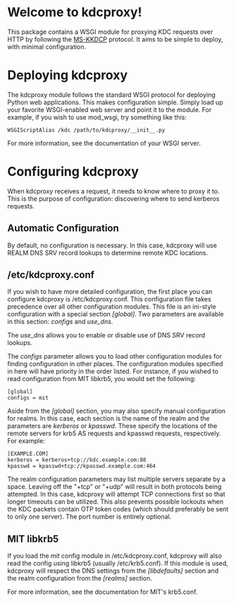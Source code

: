 Welcome to kdcproxy!
=====================

This package contains a WSGI module for proxying KDC requests over HTTP by
following the [MS-KKDCP] protocol. It aims to be simple to deploy, with
minimal configuration.

Deploying kdcproxy
==================

The kdcproxy module follows the standard WSGI protocol for deploying Python
web applications. This makes configuration simple. Simply load up your favorite
WSGI-enabled web server and point it to the module. For example, if you wish
to use mod_wsgi, try something like this:

    WSGIScriptAlias /kdc /path/to/kdcproxy/__init__.py

For more information, see the documentation of your WSGI server.

Configuring kdcproxy
====================

When kdcproxy receives a request, it needs to know where to proxy it to. This
is the purpose of configuration: discovering where to send kerberos requests.

Automatic Configuration
-----------------------
By default, no configuration is necessary. In this case, kdcproxy will use
REALM DNS SRV record lookups to determine remote KDC locations.

/etc/kdcproxy.conf
------------------
If you wish to have more detailed configuration, the first place you can
configure kdcproxy is /etc/kdcproxy.conf. This configuration file takes precedence
over all other configuration modules. This file is an ini-style configuration with
a special section *[global]*. Two parameters are available in this
section: *configs* and *use_dns*.

The *use_dns* allows you to enable or disable use of DNS SRV record lookups.

The *configs* parameter allows you to load other configuration modules for finding
configuration in other places. The configuration modules specified in here will
have priority in the order listed. For instance, if you wished to read configuration
from MIT libkrb5, you would set the following:

    [global]
    configs = mit

Aside from the *[global]* section, you may also specify manual configuration for
realms. In this case, each section is the name of the realm and the parameters are
*kerberos* or *kpasswd*. These specify the locations of the remote servers for
krb5 AS requests and kpasswd requests, respectively. For example:

    [EXAMPLE.COM]
    kerberos = kerberos+tcp://kdc.example.com:88
    kpasswd = kpasswd+tcp://kpasswd.example.com:464

The realm configuration parameters may list multiple servers separate by a space.
Leaving off the "+tcp" or "+udp" will result in both protocols being attempted. In
this case, kdcproxy will attempt TCP connections first so that longer timeouts can
be utilized. This also prevents possible lockouts when the KDC packets contain OTP
token codes (which should preferably be sent to only one server). The port number
is entirely optional.

MIT libkrb5
-----------

If you load the *mit* config module in /etc/kdcproxy.conf, kdcproxy will also read
the config using libkrb5 (usually /etc/krb5.conf). If this module is used, kdcproxy
will respect the DNS settings from the *[libdefaults]* section and the realm
configuration from the *[realms]* section.

For more information, see the documentation for MIT's krb5.conf.

[MS-KKDCP]: http://msdn.microsoft.com/en-us/library/hh553774.aspx

